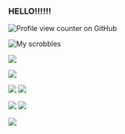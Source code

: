 ### HELLO!!!!!!

![Profile view counter on GitHub](https://komarev.com/ghpvc/?username=vampyrezcry&color=grey)

![My scrobbles](https://lastfm-recently-played.vercel.app/api?user=kakitogej&count=1)

![](https://media.tenor.com/OEzz8RSUqRgAAAAm/blinkie-blinkies.webp)

![](https://media.tenor.com/OnXKsfDS76wAAAAM/reiner-reiner-braun.gif)

![](https://media.tenor.com/1MjOzYWllKUAAAAM/alucard-castlevania.gif) ![](https://media.tenor.com/hnYQ4wNmljsAAAAM/castlevania-alucard.gif)

![](https://media.tenor.com/9T0_WbI4ikoAAAAM/honkai-star-rail-argenti.gif) ![](https://media.discordapp.net/attachments/785202344202862592/1374511125227376701/rsz_11rsz_1obraz_2025-05-20_234606298.png?ex=682e50bd&is=682cff3d&hm=b44b96a56b1c95865dc5d93af3002472a76f90208777f0f3ca31cc568cccf6c1&=&format=webp&quality=lossless&width=331&height=351)

![](https://media.discordapp.net/attachments/785202344202862592/1374512143273296115/rsz_1rsz_obraz_2025-05-21_001918188.png?ex=682e51b0&is=682d0030&hm=5c65af6391d5ff9d4de106c21dd99416daeed0509d1ff06ba087041df86ada30&=&format=webp&quality=lossless&width=197&height=171)

